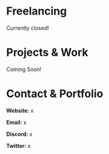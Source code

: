 <h1>Freelancing</h1>

Currently closed!

<h1>Projects & Work</h1>

Coming Soon!

<h1>Contact & Portfolio</h1>

<b>Website:</b> x

<b>Email:</b> x

<b>Discord:</b> x

<b>Twitter:</b> x

